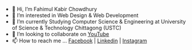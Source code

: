 - 👋 Hi, I’m Fahimul Kabir Chowdhury
- 👀 I’m interested in Web Design & Web Development
- 🌱 I’m currently Studying Computer Science & Engineering at University of Science & Technology Chittagong (USTC)
- 💞️ I’m looking to collaborate on [YouTube](https://www.youtube.com/tech2etc)
- 📫 How to reach me ... [Facebook](https://www.facebook.com/fahim.kabir.58910/) | [Linkedin](https://www.linkedin.com/in/fahimulkabirchowdhury/) | [Instagram](https://www.instagram.com/fahimulkabir.chowdhury/)

<!---
fahimulkabir/fahimulkabir is a ✨ special ✨ repository because its `README.md` (this file) appears on your GitHub profile.
You can click the Preview link to take a look at your changes.
--->
